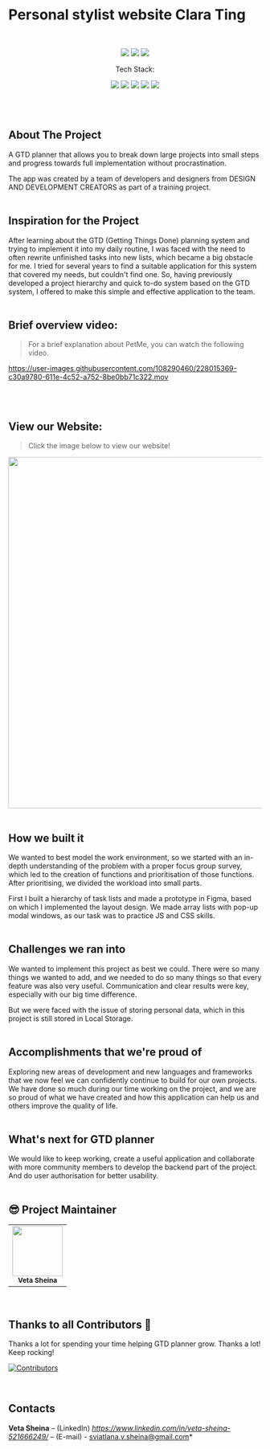 # Personal stylist website Сlara Ting

<br>

<p align="center">
    <img src="https://img.shields.io/github/issues/OlgaBuLL/Stylist_Clara_Ting">
    <img src="https://img.shields.io/github/forks/OlgaBuLL/Stylist_Clara_Ting">
    <img src="https://img.shields.io/github/stars/OlgaBuLL/Stylist_Clara_Ting">
    
</p>

<p align="center">Tech Stack:</p>
<p align="center">
    <img src="https://img.shields.io/badge/html5-%23E34F26.svg?style=for-the-badge&logo=html5&logoColor=white"> 
    <img src="https://img.shields.io/badge/css3-%231572B6.svg?style=for-the-badge&logo=css3&logoColor=white">
    <img src="https://img.shields.io/badge/javascript-%23323330.svg?style=for-the-badge&logo=javascript&logoColor=%23F7DF1E">
    <img src="https://img.shields.io/badge/Sass-ff69b4?style=for-the-badge&logo=sass&logoColor=white">
    <img src="https://img.shields.io/badge/browserify-3c6991?style=for-the-badge&logo=browserify&logoColor=e6b35a">
</p>
<br>
<br>

## About The Project

A GTD planner that allows you to break down large projects into small steps and progress towards full implementation without procrastination. 

The app was created by a team of developers and designers from DESIGN AND DEVELOPMENT CREATORS as part of a training project.
<br>
<br>
## Inspiration for the Project

After learning about the GTD (Getting Things Done)  planning system and trying to implement it into my daily routine, I was faced with the need to often rewrite unfinished tasks into new lists, which became a big obstacle for me. I tried for several years to find a suitable application for this system that covered my needs, but couldn't find one. So, having previously developed a project hierarchy and quick to-do system based on the GTD system, I offered to make this simple and effective application to the team.
<br>
<br>

## Brief overview video:
>For a brief explanation about PetMe, you can watch the following video.

https://user-images.githubusercontent.com/108290460/228015369-c30a9780-611e-4c52-a752-8be0bb71c322.mov

<br>
<br>

## View our Website:
>Click the image below to view our website!


[<img width="700" src="https://user-images.githubusercontent.com/108290460/228018052-faf8762e-eab7-4848-aaa4-cf3165717e54.png"/>](https://sssheina.github.io/ITGirl-Project-JS/)
<br>
<br>

## How we built it

We wanted to best model the work environment, so we started with an in-depth understanding of the problem with a proper focus group survey, which led to the creation of functions and prioritisation of those functions. After prioritising, we divided the workload into small parts.

First I built a hierarchy of task lists and made a prototype in Figma, based on which I implemented the layout design. 
We made array lists with pop-up modal windows, as our task was to practice JS and CSS skills.
<br>
<br>

## Challenges we ran into

We wanted to implement this project as best we could. There were so many things we wanted to add, and we needed to do so many things so that every feature was also very useful. Communication and clear results were key, especially with our big time difference.

But we were faced with the issue of storing personal data, which in this project is still stored in Local Storage.
<br>
<br>

## Accomplishments that we're proud of

Exploring new areas of development and new languages and frameworks that we now feel we can confidently continue to build for our own projects. We have done so much during our time working on the project, and we are so proud of what we have created and how this application can help us and others improve the quality of life.
<br>
<br>

## What's next for GTD planner

We would like to keep working, create a useful application and collaborate with more community members to develop the backend part of the project. And do user authorisation for better usability.
<br>
<br>

## 😎 Project Maintainer

<table>
  <tr>
<td align="center"><a href="https://github.com/sssheina"><img src="https://avatars.githubusercontent.com/u/108290460?v=4" width="100px;" alt=""/><br /><sub><b>Veta Sheina</b></sub></a></td></tr>
</table>
<br>


## Thanks to all Contributors 💪
Thanks a lot for spending your time helping GTD planner grow. Thanks a lot! Keep rocking!

[![Contributors](https://contrib.rocks/image?repo=OlgaBuLL/Stylist_Clara_Ting)](https://github.com/OlgaBuLL/Stylist_Clara_Ting/graphs/contributors)

<br>


<h2>Contacts</h2>

**Veta Sheina** – (LinkedIn) *https://www.linkedin.com/in/veta-sheina-521666249/* – (E-mail) - sviatlana.v.sheina@gmail.com*
